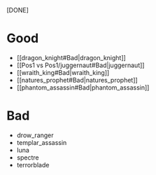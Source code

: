 [DONE]
# Good
- [[dragon_knight#Bad|dragon_knight]]
- [[Pos1 vs Pos1/juggernaut#Bad|juggernaut]]
- [[wraith_king#Bad|wraith_king]]
- [[natures_prophet#Bad|natures_prophet]]
- [[phantom_assassin#Bad|phantom_assassin]]
# Bad
- drow_ranger
- templar_assassin
- luna
- spectre
- terrorblade